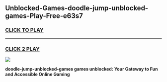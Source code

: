 
## Unblocked-Games-doodle-jump-unblocked-games-Play-Free-e63s7
<h3>
<a href="https://premium76.site?title=doodle-jump-unblocked-games&ref=15A">CLICK TO PLAY</a></h3>
<hr>

<h3>
<a href="https://premium76.site?title=doodle-jump-unblocked-games&ref=15A">CLICK 2 PLAY</a>
  
</h3>

<a href="https://premium76.site?title=doodle-jump-unblocked-games&ref=15A"><img src="https://clearcache.store/games.png"></a>


**doodle-jump-unblocked-games games unblocked: Your Gateway to Fun and Accessible Online Gaming**
